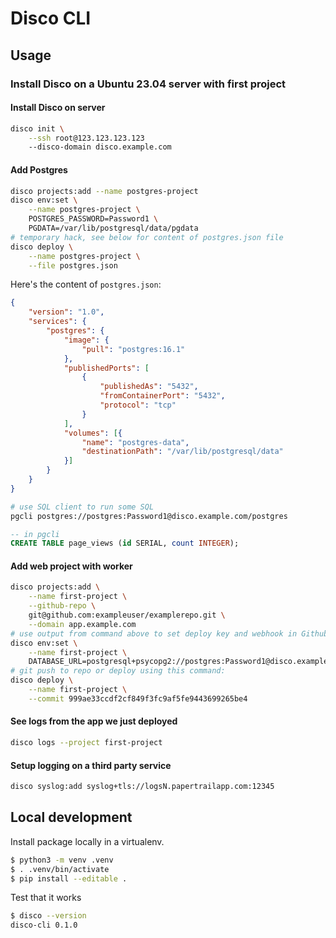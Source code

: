 # Disco CLI

## Usage

### Install Disco on a Ubuntu 23.04 server with first project

#### Install Disco on server

```bash
disco init \
    --ssh root@123.123.123.123
    --disco-domain disco.example.com
```

#### Add Postgres

```bash
disco projects:add --name postgres-project
disco env:set \
    --name postgres-project \
    POSTGRES_PASSWORD=Password1 \
    PGDATA=/var/lib/postgresql/data/pgdata
# temporary hack, see below for content of postgres.json file
disco deploy \
    --name postgres-project \
    --file postgres.json
```

Here's the content of `postgres.json`:
```json
{
    "version": "1.0",
    "services": {
        "postgres": {
            "image": {
                "pull": "postgres:16.1"
            },
            "publishedPorts": [
                {
                    "publishedAs": "5432",
                    "fromContainerPort": "5432",
                    "protocol": "tcp"
                }
            ],
            "volumes": [{
                "name": "postgres-data",
                "destinationPath": "/var/lib/postgresql/data"
            }]
        }
    }
}
```

```bash
# use SQL client to run some SQL
pgcli postgres://postgres:Password1@disco.example.com/postgres
```

```sql
-- in pgcli
CREATE TABLE page_views (id SERIAL, count INTEGER);
```


#### Add web project with worker

```bash
disco projects:add \
    --name first-project \
    --github-repo \
    git@github.com:exampleuser/examplerepo.git \
    --domain app.example.com
# use output from command above to set deploy key and webhook in Github
disco env:set \
    --name first-project \
    DATABASE_URL=postgresql+psycopg2://postgres:Password1@disco.example.com/postgres
# git push to repo or deploy using this command:
disco deploy \
    --name first-project \
    --commit 999ae33ccdf2cf849f3fc9af5fe9443699265be4
```

#### See logs from the app we just deployed

```bash
disco logs --project first-project
```

#### Setup logging on a third party service

```bash
disco syslog:add syslog+tls://logsN.papertrailapp.com:12345
```

## Local development

Install package locally in a virtualenv.

```bash
$ python3 -m venv .venv
$ . .venv/bin/activate
$ pip install --editable .
```

Test that it works
```bash
$ disco --version
disco-cli 0.1.0
```
